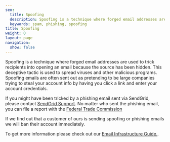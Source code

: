 ```yaml
---
seo:
  title: Spoofing
  description: Spoofing is a technique where forged email addresses are used to trick recipients into opening an email because the source has been hidden
  keywords: spam, phishing, spoofing
title: Spoofing
weight: 0
layout: page
navigation:
  show: false
---
```


Spoofing is a technique where forged email addresses are used to trick recipients into opening an email because the source has been hidden. This deceptive tactic is used to spread viruses and other malicious programs. Spoofing emails are often sent out as pretending to be large companies trying to steal your account info by having you click a link and enter your account credentials.

If you might have been tricked by a phishing email sent via SendGrid, please contact [SendGrid Support]({{site.support_url}}). No matter who sent the phishing email, you can file a report with the [Federal Trade Commission](http://www.ftc.gov/complaint)

If we find out that a customer of ours is sending spoofing or phishing emails we will ban their account immediately.

To get more information please check out our [Email Infrastructure Guide.](http://resources.sendgrid.com/email-infrastructure-guide/?mc=SendGrid%20Documentation).
